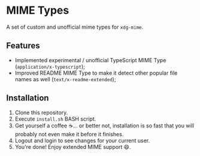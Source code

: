 # MIME Types

A set of custom and unofficial mime types for `xdg-mime`.

## Features

- Implemented experimental / unofficial TypeScript MIME Type
  (`application/x-typescript`);
- Improved README MIME Type to make it detect other popular file names
  as well (`text/x-readme-extended`);

## Installation

1. Clone this repository.
2. Execute `install.sh` BASH script.
3. Get yourself a coffee ☕️... or better not, installation is so fast that
   you will probably not even make it before it finishes.
4. Logout and login to see changes for your current user.
5. You're done! Enjoy extended MIME support 😄️.
